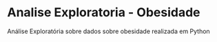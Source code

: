 # Analise Exploratoria - Obesidade
Análise Exploratória sobre dados sobre obesidade realizada em Python 
